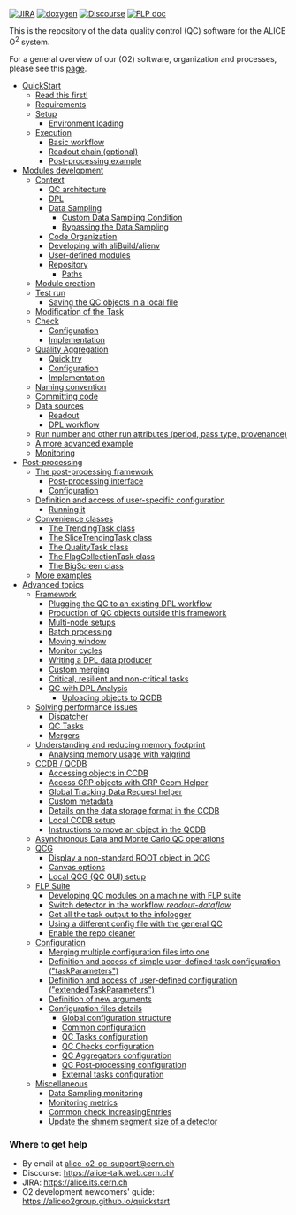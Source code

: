 <!--  \cond EXCLUDE_FOR_DOXYGEN -->
[![JIRA](https://img.shields.io/badge/JIRA-Report%20issue-blue.svg)](https://alice.its.cern.ch/jira/secure/CreateIssue.jspa?pid=11201&issuetype=1)
[![doxygen](https://img.shields.io/badge/doxygen-documentation-blue.svg)](https://aliceo2group.github.io/QualityControl/)
[![Discourse](https://img.shields.io/badge/discourse-Get%20help-blue.svg)](https://alice-talk.web.cern.ch/)
[![FLP doc](https://img.shields.io/badge/FLP-documentation-blue.svg)](https://alice-flp.docs.cern.ch/)

<!--  \endcond  --> 

This is the repository of the data quality control (QC) software for the ALICE O<sup>2</sup> system. 
 
For a general overview of our (O2) software, organization and processes, please see this [page](https://aliceo2group.github.io/).

* [QuickStart](doc/QuickStart.md)
    * [Read this first!](doc/QuickStart.md#read-this-first)
    * [Requirements](doc/QuickStart.md#requirements)
    * [Setup](doc/QuickStart.md#setup)
        * [Environment loading](doc/QuickStart.md#environment-loading)
    * [Execution](doc/QuickStart.md#execution)
        * [Basic workflow](doc/QuickStart.md#basic-workflow)
        * [Readout chain (optional)](doc/QuickStart.md#readout-chain-optional)
        * [Post-processing example](doc/QuickStart.md#post-processing-example)
* [Modules development](doc/ModulesDevelopment.md)
    * [Context](doc/ModulesDevelopment.md#context)
        * [QC architecture](doc/ModulesDevelopment.md#qc-architecture)
        * [DPL](doc/ModulesDevelopment.md#dpl)
        * [Data Sampling](doc/ModulesDevelopment.md#data-sampling)
            * [Custom Data Sampling Condition](doc/ModulesDevelopment.md#custom-data-sampling-condition)
            * [Bypassing the Data Sampling](doc/ModulesDevelopment.md#bypassing-the-data-sampling)
        * [Code Organization](doc/ModulesDevelopment.md#code-organization)
        * [Developing with aliBuild/alienv](doc/ModulesDevelopment.md#developing-with-alibuildalienv)
        * [User-defined modules](doc/ModulesDevelopment.md#user-defined-modules)
        * [Repository](doc/ModulesDevelopment.md#repository)
            * [Paths](doc/ModulesDevelopment.md#paths)
    * [Module creation](doc/ModulesDevelopment.md#module-creation)
    * [Test run](doc/ModulesDevelopment.md#test-run)
        * [Saving the QC objects in a local file](doc/ModulesDevelopment.md#saving-the-qc-objects-in-a-local-file)
    * [Modification of the Task](doc/ModulesDevelopment.md#modification-of-the-task)
    * [Check](doc/ModulesDevelopment.md#check)
        * [Configuration](doc/ModulesDevelopment.md#configuration)
        * [Implementation](doc/ModulesDevelopment.md#implementation)
    * [Quality Aggregation](doc/ModulesDevelopment.md#quality-aggregation)
        * [Quick try](doc/ModulesDevelopment.md#quick-try)
        * [Configuration](doc/ModulesDevelopment.md#configuration-1)
        * [Implementation](doc/ModulesDevelopment.md#implementation-1)
    * [Naming convention](doc/ModulesDevelopment.md#naming-convention)
    * [Committing code](doc/ModulesDevelopment.md#committing-code)
    * [Data sources](doc/ModulesDevelopment.md#data-sources)
        * [Readout](doc/ModulesDevelopment.md#readout)
        * [DPL workflow](doc/ModulesDevelopment.md#dpl-workflow)
    * [Run number and other run attributes (period, pass type, provenance)](doc/ModulesDevelopment.md#run-number-and-other-run-attributes-period-pass-type-provenance)
    * [A more advanced example](doc/ModulesDevelopment.md#a-more-advanced-example)
    * [Monitoring](doc/ModulesDevelopment.md#monitoring)
* [Post-processing](doc/PostProcessing.md)
    * [The post-processing framework](doc/PostProcessing.md#the-post-processing-framework)
        * [Post-processing interface](doc/PostProcessing.md#post-processing-interface)
        * [Configuration](doc/PostProcessing.md#configuration)
    * [Definition and access of user-specific configuration](doc/PostProcessing.md#definition-and-access-of-user-specific-configuration)
        * [Running it](doc/PostProcessing.md#running-it)
    * [Convenience classes](doc/PostProcessing.md#convenience-classes)
        * [The TrendingTask class](doc/PostProcessing.md#the-trendingtask-class)
        * [The SliceTrendingTask class](doc/PostProcessing.md#the-slicetrendingtask-class)
        * [The QualityTask class](doc/PostProcessing.md#the-qualitytask-class)
        * [The FlagCollectionTask class](doc/PostProcessing.md#the-flagcollectiontask-class)
        * [The BigScreen class](doc/PostProcessing.md#the-bigscreen-class)
    * [More examples](doc/PostProcessing.md#more-examples)
* [Advanced topics](doc/Advanced.md)
  * [Framework](doc/Advanced.md#framework)
      * [Plugging the QC to an existing DPL workflow](doc/Advanced.md#plugging-the-qc-to-an-existing-dpl-workflow)
      * [Production of QC objects outside this framework](doc/Advanced.md#production-of-qc-objects-outside-this-framework)
      * [Multi-node setups](doc/Advanced.md#multi-node-setups)
      * [Batch processing](doc/Advanced.md#batch-processing)
      * [Moving window](doc/Advanced.md#moving-window)
      * [Monitor cycles](doc/Advanced.md#monitor-cycles)
      * [Writing a DPL data producer](doc/Advanced.md#writing-a-dpl-data-producer)
      * [Custom merging](doc/Advanced.md#custom-merging)
      * [Critical, resilient and non-critical tasks](doc/Advanced.md#critical-resilient-and-non-critical-tasks)
      * [QC with DPL Analysis](doc/Advanced.md#qc-with-dpl-analysis)
          * [Uploading objects to QCDB](doc/Advanced.md#uploading-objects-to-qcdb)
  * [Solving performance issues](doc/Advanced.md#solving-performance-issues)
      * [Dispatcher](doc/Advanced.md#dispatcher)
      * [QC Tasks](doc/Advanced.md#qc-tasks-1)
      * [Mergers](doc/Advanced.md#mergers)
  * [Understanding and reducing memory footprint](doc/Advanced.md#understanding-and-reducing-memory-footprint)
      * [Analysing memory usage with valgrind](doc/Advanced.md#analysing-memory-usage-with-valgrind)
  * [CCDB / QCDB](doc/Advanced.md#ccdb--qcdb)
      * [Accessing objects in CCDB](doc/Advanced.md#accessing-objects-in-ccdb)
      * [Access GRP objects with GRP Geom Helper](doc/Advanced.md#access-grp-objects-with-grp-geom-helper)
      * [Global Tracking Data Request helper](doc/Advanced.md#global-tracking-data-request-helper)
      * [Custom metadata](doc/Advanced.md#custom-metadata)
      * [Details on the data storage format in the CCDB](doc/Advanced.md#details-on-the-data-storage-format-in-the-ccdb)
      * [Local CCDB setup](doc/Advanced.md#local-ccdb-setup)
      * [Instructions to move an object in the QCDB](doc/Advanced.md#instructions-to-move-an-object-in-the-qcdb)
  * [Asynchronous Data and Monte Carlo QC operations](doc/Advanced.md#asynchronous-data-and-monte-carlo-qc-operations)
  * [QCG](doc/Advanced.md#qcg)
      * [Display a non-standard ROOT object in QCG](doc/Advanced.md#display-a-non-standard-root-object-in-qcg)
      * [Canvas options](doc/Advanced.md#canvas-options)
      * [Local QCG (QC GUI) setup](doc/Advanced.md#local-qcg-qc-gui-setup)
  * [FLP Suite](doc/Advanced.md#flp-suite)
      * [Developing QC modules on a machine with FLP suite](doc/Advanced.md#developing-qc-modules-on-a-machine-with-flp-suite)
      * [Switch detector in the workflow <em>readout-dataflow</em>](doc/Advanced.md#switch-detector-in-the-workflow-readout-dataflow)
      * [Get all the task output to the infologger](doc/Advanced.md#get-all-the-task-output-to-the-infologger)
      * [Using a different config file with the general QC](doc/Advanced.md#using-a-different-config-file-with-the-general-qc)
      * [Enable the repo cleaner](doc/Advanced.md#enable-the-repo-cleaner)
  * [Configuration](doc/Advanced.md#configuration-1)
      * [Merging multiple configuration files into one](doc/Advanced.md#merging-multiple-configuration-files-into-one)
      * [Definition and access of simple user-defined task configuration ("taskParameters")](doc/Advanced.md#definition-and-access-of-simple-user-defined-task-configuration-taskparameters)
      * [Definition and access of user-defined configuration ("extendedTaskParameters")](doc/Advanced.md#definition-and-access-of-user-defined-configuration-extendedtaskparameters)
      * [Definition of new arguments](doc/Advanced.md#definition-of-new-arguments)
      * [Configuration files details](doc/Advanced.md#configuration-files-details)
          * [Global configuration structure](doc/Advanced.md#global-configuration-structure)
          * [Common configuration](doc/Advanced.md#common-configuration)
          * [QC Tasks configuration](doc/Advanced.md#qc-tasks-configuration)
          * [QC Checks configuration](doc/Advanced.md#qc-checks-configuration)
          * [QC Aggregators configuration](doc/Advanced.md#qc-aggregators-configuration)
          * [QC Post-processing configuration](doc/Advanced.md#qc-post-processing-configuration)
          * [External tasks configuration](doc/Advanced.md#external-tasks-configuration)
  * [Miscellaneous](doc/Advanced.md#miscellaneous)
      * [Data Sampling monitoring](doc/Advanced.md#data-sampling-monitoring)
      * [Monitoring metrics](doc/Advanced.md#monitoring-metrics)
      * [Common check IncreasingEntries](doc/Advanced.md#common-check-increasingentries)
      * [Update the shmem segment size of a detector](doc/Advanced.md#update-the-shmem-segment-size-of-a-detector)

### Where to get help

* By email at [alice-o2-qc-support@cern.ch](mailto:alice-o2-qc-support@cern.ch) 
* Discourse: https://alice-talk.web.cern.ch/
* JIRA: https://alice.its.cern.ch
* O2 development newcomers' guide: https://aliceo2group.github.io/quickstart
